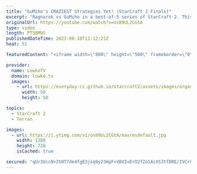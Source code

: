 ```yaml
---
title: "GuMiho's CRAZIEST Strategies Yet! (StarCraft 2 Finals)"
excerpt: "Ragnarok vs GuMiho in a best-of-5 series of StarCraft 2. This series is the finals of the Korean StarCraft League 22 (the KSL). In these SC2 games GuMiho decides to go for some of the craziest build orders I've seen the man play ever. One base Battlecruisers, two base Thor and of course loads of proxy"
originalUrl: https://youtube.com/watch?v=ox89UL2CGtA
type: video
length: PT38M9S
publishedDateTime: 2023-08-10T11:12:21Z
heat: 51

featuredContent: "<iframe width=\"800\" height=\"500\" frameborder=\"0\" src=\"https://www.youtube.com/embed/ox89UL2CGtA\" allow=\"accelerometer; autoplay; encrypted-media; gyroscope; picture-in-picture\" allowfullscreen></iframe>"

provider:
  name: LowkoTV
  domain: lowko.tv
  images:
    - url: https://everyday-cc.github.io/starcraft2/assets/images/organizations/lowko.tv-50x50.jpg
      width: 50
      height: 50

topics:
  - StarCraft 2
  - Terran

images:
  - url: https://i.ytimg.com/vi/ox89UL2CGtA/maxresdefault.jpg
    width: 1280
    height: 720
    isCached: true

secured: "qUr3UccN+ZtHT7de4fgE3jsq9y23HpF+VBVIvErO2fZo1AcX5JtfDRE/IVCrCBEdtu+E/mCWhaOSaXRDAoGwHKPJ5oLqEN/iUFpEhLOKkRBkA6SGDUywg+//bPHErWftu70wF6ogKW04eEQM4UFkbU4uBZJM4DirGNvGl95TJJBqZsYpM7M+uA+r1bfpPY1ERp2zPuTCV546ajzcrgoSIBNM1sfUXc3L8zIojR5Y7YfqDQVhc74nvFS2xv9J6A5l+YlBdFrY/jPzu5RvvgnJn7u2sycZXE7CCsIyEJ7PSklVoDNNfTEbHsHEFbzolrgBso4/FwCygdxmkeBUk8m4s8W9y1Z1ftRyg4XDgjeHGenSrDKiAL1R6hkUTr4KI2/aSmZ7Corqzf64dyr+NF/RdIwULlFdy4y31X97o8Xq9bYKCBiL8lz3WbIiKCKwqjbt;Er7q4yelWBUZCmx1Zj+n/w=="
---
```


